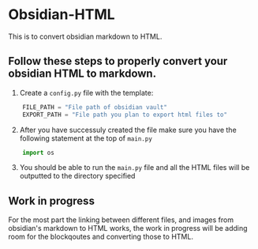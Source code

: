 # Obsidian-HTML
This is to convert obsidian markdown to HTML.

## Follow these steps to properly convert your obsidian HTML to markdown. 

1. Create a `config.py` file with the template: 

```Python 
    FILE_PATH = "File path of obsidian vault"
    EXPORT_PATH = "File path you plan to export html files to"
```

2. After you have successuly created the file make sure you have the following statement at the top of `main.py` 

```Python 
    import os 
```

3. You should be able to run the `main.py` file and all the HTML files will be outputted to the directory specified 

## Work in progress

For the most part the linking between different files, and images from obsidian's markdown to HTML works, the work in progress will be adding room for the blockqoutes and converting those to HTML. 